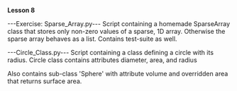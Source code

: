 ******Lesson 8******

---Exercise: Sparse_Array.py---
Script containing a homemade SparseArray class that stores only non-zero values of a sparse, 1D array.  Otherwise the sparse array behaves as a list.
Contains test-suite as well.


---Circle_Class.py---
Script containing a class defining a circle with its radius.
Circle class contains attributes diameter, area, and radius

Also contains sub-class 'Sphere' with attribute volume and overridden area that returns surface area.

